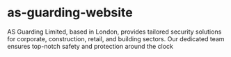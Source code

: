 # as-guarding-website
AS Guarding Limited, based in London, provides tailored security solutions for corporate, construction, retail, and building sectors. Our dedicated team ensures top-notch safety and protection around the clock
